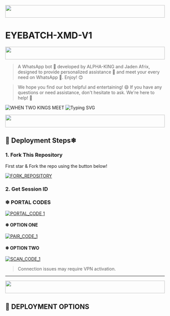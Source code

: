 <p align="center">
  <img src="https://i.imgur.com/dBaSKWF.gif" height="40" width="100%">
</p>


# EYEBATCH-XMD-V1
<p align="center">
  <img src="https://i.imgur.com/dBaSKWF.gif" height="40" width="100%">
</p>


> A WhatsApp bot 🤖 developed by ALPHA-KING and Jaden Afrix, designed to provide personalized assistance 🤝 and meet your every need on WhatsApp 📱. Enjoy! 😊

> We hope you find our bot helpful and entertaining! 😄 If you have any questions or need assistance, don't hesitate to ask. We're here to help! 🤔



 ![WHEN TWO KINGS MEET](https://files.catbox.moe/cv3ui1.jpg)
![Typing SVG](https://readme-typing-svg.demolab.com?font=Black+Ops+One&size=110&pause=1000&color=ff0000&center=true&width=1000&height=200&lines=EYEBATCH-XMD;V1;DEVELOPED-BY;𖤛JADEN-AFRIX𖤛;➣𖤛ALPHA-KING𖤛➣)

<p align="center">
  <img src="https://i.imgur.com/dBaSKWF.gif" height="40" width="100%">
</p>




## 🚀 Deployment Steps❄ 

### 1. Fork This Repository

First star & Fork the repo using the button below!

[![FORK_REPOSITORY](https://img.shields.io/badge/FORK_REPOSITORY-FF5500?style=for-the-badge&logo=github&logoColor=white&labelColor=000000)](https://github.com/BLACK-HAT-911/EYE-BATCH-XMD-V1/fork)

### 2. Get Session ID
### ❄  PORTAL CODES
[![PORTAL_CODE 1](https://img.shields.io/badge/PORTAL_CODE1-FF7700?style=for-the-badge&logo=matrix&logoColor=white&labelColor=000000)](https://madmax-bug.onrender.c/)

#### ❄  OPTION ONE
[![PAIR_CODE_1](https://img.shields.io/badge/PAIR_CODE_1-FF7700?style=for-the-badge&logo=matrix&logoColor=white&labelColor=000000)](https://madmax-bug.onrendercom/pair)


#### ❄  OPTION TWO
[![SCAN_CODE_1](https://img.shields.io/badge/PAIR_CODE_2-FF00AA?style=for-the-badge&logo=matrix&logoColor=white&labelColor=000000)](https://madmax-bug.onreder.com/qr)


> Connection issues may require VPN activation.

---
<p align="center">
  <img src="https://i.imgur.com/dBaSKWF.gif" height="40" width="100%">
</p>

## 🚀 DEPLOYMENT OPTIONS


